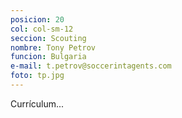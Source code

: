 ```yaml
---
posicion: 20
col: col-sm-12
seccion: Scouting
nombre: Tony Petrov
funcion: Bulgaria
e-mail: t.petrov@soccerintagents.com
foto: tp.jpg
---
```

Currículum...
